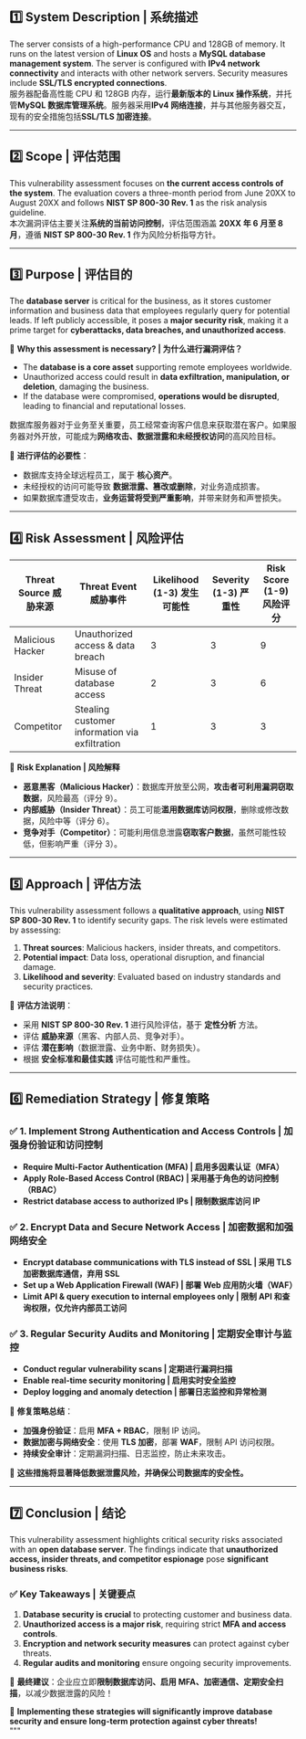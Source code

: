 ## **1️⃣ System Description | 系统描述**  
The server consists of a high-performance CPU and 128GB of memory. It runs on the latest version of **Linux OS** and hosts a **MySQL database management system**. The server is configured with **IPv4 network connectivity** and interacts with other network servers. Security measures include **SSL/TLS encrypted connections**.  
服务器配备高性能 CPU 和 128GB 内存，运行**最新版本的 Linux 操作系统**，并托管**MySQL 数据库管理系统**。服务器采用**IPv4 网络连接**，并与其他服务器交互，现有的安全措施包括**SSL/TLS 加密连接**。  

---  

## **2️⃣ Scope | 评估范围**  
This vulnerability assessment focuses on **the current access controls of the system**. The evaluation covers a three-month period from June 20XX to August 20XX and follows **NIST SP 800-30 Rev. 1** as the risk analysis guideline.  
本次漏洞评估主要关注**系统的当前访问控制**，评估范围涵盖 **20XX 年 6 月至 8 月**，遵循 **NIST SP 800-30 Rev. 1** 作为风险分析指导方针。  

---  

## **3️⃣ Purpose | 评估目的**  
The **database server** is critical for the business, as it stores customer information and business data that employees regularly query for potential leads. If left publicly accessible, it poses a **major security risk**, making it a prime target for **cyberattacks, data breaches, and unauthorized access**.  

📌 **Why this assessment is necessary? | 为什么进行漏洞评估？**  
- The **database is a core asset** supporting remote employees worldwide.  
- Unauthorized access could result in **data exfiltration, manipulation, or deletion**, damaging the business.  
- If the database were compromised, **operations would be disrupted**, leading to financial and reputational losses.  

数据库服务器对于业务至关重要，员工经常查询客户信息来获取潜在客户。如果服务器对外开放，可能成为**网络攻击、数据泄露和未经授权访问**的高风险目标。  

📌 **进行评估的必要性**：  
- 数据库支持全球远程员工，属于 **核心资产**。  
- 未经授权的访问可能导致 **数据泄露、篡改或删除**，对业务造成损害。  
- 如果数据库遭受攻击，**业务运营将受到严重影响**，并带来财务和声誉损失。  

---  

## **4️⃣ Risk Assessment | 风险评估**  
| **Threat Source  威胁来源**  | **Threat Event  威胁事件** | **Likelihood (1-3)   发生可能性**| **Severity (1-3)   严重性** | **Risk Score (1-9)   风险评分**|
|----------------|------------|----------------|------------|----------------|
| Malicious Hacker | Unauthorized access & data breach | 3 | 3 | 9 |
| Insider Threat | Misuse of database access | 2 | 3 | 6 |
| Competitor | Stealing customer information via exfiltration | 1 | 3 | 3 |

📌 **Risk Explanation | 风险解释**  
- **恶意黑客（Malicious Hacker）**：数据库开放至公网，**攻击者可利用漏洞窃取数据**，风险最高（评分 9）。  
- **内部威胁（Insider Threat）**：员工可能**滥用数据库访问权限**，删除或修改数据，风险中等（评分 6）。  
- **竞争对手（Competitor）**：可能利用信息泄露**窃取客户数据**，虽然可能性较低，但影响严重（评分 3）。  

---  

## **5️⃣ Approach | 评估方法**  
This vulnerability assessment follows a **qualitative approach**, using **NIST SP 800-30 Rev. 1** to identify security gaps. The risk levels were estimated by assessing:  
1. **Threat sources**: Malicious hackers, insider threats, and competitors.  
2. **Potential impact**: Data loss, operational disruption, and financial damage.  
3. **Likelihood and severity**: Evaluated based on industry standards and security practices.  

📌 **评估方法说明**：  
- 采用 **NIST SP 800-30 Rev. 1** 进行风险评估，基于 **定性分析** 方法。  
- 评估 **威胁来源**（黑客、内部人员、竞争对手）。  
- 评估 **潜在影响**（数据泄露、业务中断、财务损失）。  
- 根据 **安全标准和最佳实践** 评估可能性和严重性。  

---  

## **6️⃣ Remediation Strategy | 修复策略**  
### **✅ 1. Implement Strong Authentication and Access Controls | 加强身份验证和访问控制**  
- **Require Multi-Factor Authentication (MFA) | 启用多因素认证（MFA）**  
- **Apply Role-Based Access Control (RBAC) | 采用基于角色的访问控制（RBAC）**  
- **Restrict database access to authorized IPs | 限制数据库访问 IP**  

### **✅ 2. Encrypt Data and Secure Network Access | 加密数据和加强网络安全**  
- **Encrypt database communications with TLS instead of SSL | 采用 TLS 加密数据库通信，弃用 SSL**  
- **Set up a Web Application Firewall (WAF) | 部署 Web 应用防火墙（WAF）**  
- **Limit API & query execution to internal employees only | 限制 API 和查询权限，仅允许内部员工访问**  

### **✅ 3. Regular Security Audits and Monitoring | 定期安全审计与监控**  
- **Conduct regular vulnerability scans | 定期进行漏洞扫描**  
- **Enable real-time security monitoring | 启用实时安全监控**  
- **Deploy logging and anomaly detection | 部署日志监控和异常检测**  

📌 **修复策略总结**：  
- **加强身份验证**：启用 **MFA + RBAC**，限制 IP 访问。  
- **数据加密与网络安全**：使用 **TLS 加密**，部署 **WAF**，限制 API 访问权限。  
- **持续安全审计**：定期漏洞扫描、日志监控，防止未来攻击。  

🚀 **这些措施将显著降低数据泄露风险，并确保公司数据库的安全性。**  

---  

## **7️⃣ Conclusion | 结论**  
This vulnerability assessment highlights critical security risks associated with an **open database server**. The findings indicate that **unauthorized access, insider threats, and competitor espionage** pose **significant business risks**.  

### **✅ Key Takeaways | 关键要点**  
1. **Database security is crucial** to protecting customer and business data.  
2. **Unauthorized access is a major risk**, requiring strict **MFA and access controls**.  
3. **Encryption and network security measures** can protect against cyber threats.  
4. **Regular audits and monitoring** ensure ongoing security improvements.  

📌 **最终建议**：企业应立即**限制数据库访问、启用 MFA、加密通信、定期安全扫描**，以减少数据泄露的风险！  

🚀 **Implementing these strategies will significantly improve database security and ensure long-term protection against cyber threats!**  
"""
